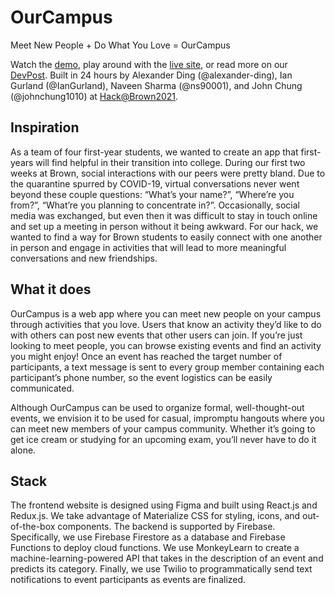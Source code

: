 # OurCampus

Meet New People + Do What You Love = OurCampus

Watch the [demo](https://youtu.be/Ztbcy1WABpI), play around with the [live site](https://hackatbrown2021.firebaseapp.com/), or read more on our [DevPost](https://devpost.com/software/ourcampus). Built in 24 hours by Alexander Ding (@alexander-ding), Ian Gurland (@IanGurland), Naveen Sharma (@ns90001), and John Chung (@johnchung1010) at [Hack@Brown2021](https://2021.hackatbrown.org/). 

## Inspiration

As a team of four first-year students, we wanted to create an app that first-years will find helpful in their transition into college. During our first two weeks at Brown, social interactions with our peers were pretty bland. Due to the quarantine spurred by COVID-19, virtual conversations never went beyond these couple questions: “What’s your name?”, “Where’re you from?”, “What’re you planning to concentrate in?”. Occasionally, social media was exchanged, but even then it was difficult to stay in touch online and set up a meeting in person without it being awkward. For our hack, we wanted to find a way for Brown students to easily connect with one another in person and engage in activities that will lead to more meaningful conversations and new friendships.

## What it does

OurCampus is a web app where you can meet new people on your campus through activities that you love. Users that know an activity they’d like to do with others can post new events that other users can join. If you’re just looking to meet people, you can browse existing events and find an activity you might enjoy! Once an event has reached the target number of participants, a text message is sent to every group member containing each participant’s phone number, so the event logistics can be easily communicated.

Although OurCampus can be used to organize formal, well-thought-out events, we envision it to be used for casual, impromptu hangouts where you can meet new members of your campus community. Whether it’s going to get ice cream or studying for an upcoming exam, you’ll never have to do it alone.

## Stack

The frontend website is designed using Figma and built using React.js and Redux.js. We take advantage of Materialize CSS for styling, icons, and out-of-the-box components. The backend is supported by Firebase. Specifically, we use Firebase Firestore as a database and Firebase Functions to deploy cloud functions. We use MonkeyLearn to create a machine-learning-powered API that takes in the description of an event and predicts its category. Finally, we use Twilio to programmatically send text notifications to event participants as events are finalized. 
